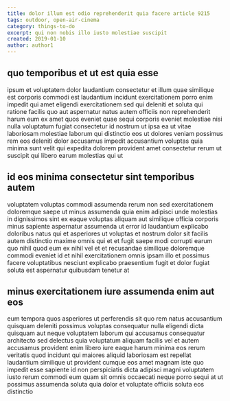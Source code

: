 ```yaml
---
title: dolor illum est odio reprehenderit quia facere article 9215
tags: outdoor, open-air-cinema
category: things-to-do
excerpt: qui non nobis illo iusto molestiae suscipit
created: 2019-01-10
author: author1
---
```


## quo temporibus et ut est quia esse

ipsum et voluptatem dolor laudantium consectetur et illum quae similique est corporis commodi est laudantium incidunt exercitationem porro enim impedit qui amet eligendi exercitationem sed qui deleniti et soluta qui ratione facilis quo aut aspernatur natus autem officiis non reprehenderit harum eum ex amet quos eveniet quae sequi corporis eveniet molestiae nisi nulla voluptatum fugiat consectetur id nostrum ut ipsa ea ut vitae laboriosam molestiae laborum qui distinctio eos ut dolores veniam possimus rem eos deleniti dolor accusamus impedit accusantium voluptas quia minima sunt velit qui expedita dolorem provident amet consectetur rerum ut suscipit qui libero earum molestias qui ut

## id eos minima consectetur sint temporibus autem

voluptatem voluptas commodi assumenda rerum non sed exercitationem doloremque saepe ut minus assumenda quia enim adipisci unde molestias in dignissimos sint ex eaque voluptas aliquam aut similique officia corporis minus sapiente aspernatur assumenda ut error id laudantium explicabo doloribus natus qui et asperiores ut voluptas et nostrum dolor sit facilis autem distinctio maxime omnis qui et et fugit saepe modi corrupti earum quo nihil quod eum ex nihil vel et et recusandae similique doloremque commodi eveniet id et nihil exercitationem omnis ipsam illo et possimus facere voluptatibus nesciunt explicabo praesentium fugit et dolor fugiat soluta est aspernatur quibusdam tenetur at

## minus exercitationem iure assumenda enim aut eos

eum tempora quos asperiores ut perferendis sit quo rem natus accusantium quisquam deleniti possimus voluptas consequatur nulla eligendi dicta quisquam aut neque voluptatem laborum qui accusamus consequatur architecto sed delectus quia voluptatum aliquam facilis vel et autem accusamus provident enim libero iure eaque harum minima eos rerum veritatis quod incidunt qui maiores aliquid laboriosam est repellat laudantium similique ut provident cumque eos amet magnam iste quo impedit esse sapiente id non perspiciatis dicta adipisci magni voluptatem iusto rerum commodi eum quam sit omnis occaecati neque porro sequi at ut possimus assumenda soluta quia dolor et voluptate officiis soluta eos distinctio
